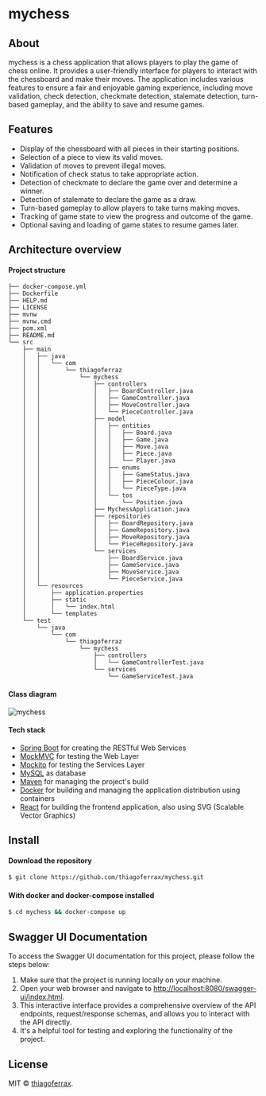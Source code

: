 # mychess

## About

mychess is a chess application that allows players to play the game of chess online. It provides a user-friendly
interface for players to interact with the chessboard and make their moves. The application includes various features to
ensure a fair and enjoyable gaming experience, including move validation, check detection, checkmate detection,
stalemate detection, turn-based gameplay, and the ability to save and resume games.

## Features

* Display of the chessboard with all pieces in their starting positions.
* Selection of a piece to view its valid moves.
* Validation of moves to prevent illegal moves.
* Notification of check status to take appropriate action.
* Detection of checkmate to declare the game over and determine a winner.
* Detection of stalemate to declare the game as a draw.
* Turn-based gameplay to allow players to take turns making moves.
* Tracking of game state to view the progress and outcome of the game.
* Optional saving and loading of game states to resume games later.

## Architecture overview

#### Project structure

```
├── docker-compose.yml
├── Dockerfile
├── HELP.md
├── LICENSE
├── mvnw
├── mvnw.cmd
├── pom.xml
├── README.md
└── src
    ├── main
    │   ├── java
    │   │   └── com
    │   │       └── thiagoferraz
    │   │           └── mychess
    │   │               ├── controllers
    │   │               │   ├── BoardController.java
    │   │               │   ├── GameController.java
    │   │               │   ├── MoveController.java
    │   │               │   └── PieceController.java
    │   │               ├── model
    │   │               │   ├── entities
    │   │               │   │   ├── Board.java
    │   │               │   │   ├── Game.java
    │   │               │   │   ├── Move.java
    │   │               │   │   ├── Piece.java
    │   │               │   │   └── Player.java
    │   │               │   ├── enums
    │   │               │   │   ├── GameStatus.java
    │   │               │   │   ├── PieceColour.java
    │   │               │   │   └── PieceType.java
    │   │               │   └── tos
    │   │               │       └── Position.java
    │   │               ├── MychessApplication.java
    │   │               ├── repositories
    │   │               │   ├── BoardRepository.java
    │   │               │   ├── GameRepository.java
    │   │               │   ├── MoveRepository.java
    │   │               │   └── PieceRepository.java
    │   │               └── services
    │   │                   ├── BoardService.java
    │   │                   ├── GameService.java
    │   │                   ├── MoveService.java
    │   │                   └── PieceService.java
    │   └── resources
    │       ├── application.properties
    │       ├── static
    │       │   └── index.html
    │       └── templates
    └── test
        └── java
            └── com
                └── thiagoferraz
                    └── mychess
                        ├── controllers
                        │   └── GameControllerTest.java
                        └── services
                            └── GameServiceTest.java
```

#### Class diagram

![mychess](https://github.com/thiagoferrax/mychess/assets/43149895/bbb2795e-b2cd-4515-a639-b05f05f067ae)

#### Tech stack

* [Spring Boot](http://spring.io/projects/spring-boot) for creating the RESTful Web Services
* [MockMVC](https://spring.io/guides/gs/testing-web/) for testing the Web Layer
* [Mockito](https://site.mockito.org/) for testing the Services Layer
* [MySQL](https://www.mysql.com/) as database
* [Maven](https://maven.apache.org/) for managing the project's build
* [Docker](https://www.docker.com/) for building and managing the application distribution using containers
* [React](https://react.dev/) for building the frontend application, also using SVG (Scalable Vector Graphics)

## Install

#### Download the repository

```sh
$ git clone https://github.com/thiagoferrax/mychess.git
```

#### With docker and docker-compose installed

```sh
$ cd mychess && docker-compose up
```
## Swagger UI Documentation

To access the Swagger UI documentation for this project, please follow the steps below:

1. Make sure that the project is running locally on your machine.
2. Open your web browser and navigate to [http://localhost:8080/swagger-ui/index.html](http://localhost:8080/swagger-ui/index.html).
3. This interactive interface provides a comprehensive overview of the API endpoints, request/response schemas, and allows you to interact with the API directly.
4. It's a helpful tool for testing and exploring the functionality of the project.

## License

MIT © [thiagoferrax](https://github.com/thiagoferrax).
